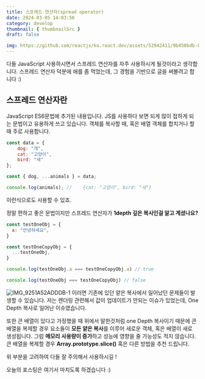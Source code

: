 ```yaml
---
title: 스프레드 연산자(spread operator)
date: 2024-03-05 14:03:56
category: develop
thumbnail: { thumbnailSrc }
draft: false

img: https://github.com/reactjs/ko.react.dev/assets/52942411/9b450bdb-83c4-4fe7-8086-bc05c452c8dd
---
```


다들 JavaScript 사용하시면서 스프레드 연산자를 자주 사용하시게 될것이라고 생각합니다. 스프레드 연산자 덕분에 애를 좀 먹었는데, 그 경험을 기반으로 글을 써볼려고 합니다 :)

## 스프레드 연산자란

JavaScript ES6문법에 추가된 내용입니다. JS를 사용하다 보면 되게 많이 접하게 되는 문법이고 유용하게 쓰고 있습니다. 객체를 복사할 때, 혹은 배열 객체를 합치거나 할때 주로 사용합니다.

```Javascript
const data = {
	dog: "개",
	cat: "고양이",
	bird: "새"
};

const { dog, ...animals } = data;

console.log(animals); // 	{cat: "고양이", bird: "새"}
```

이런식으로도 사용할 수 있죠.

정말 편하고 좋은 문법이지만 스프레드 연산자가 **1depth 깊은 복사인걸 알고 계셨나요?**

```javascript
const testOneObj = {
  a: "안녕하세요",
}

const testOneCopyObj = {
  ...testOneObj,
}

console.log(testOneObj.a === testOneCopyObj.a) // true

console.log(testOneObj === testOneCopyObj) // false
```

![IMG_9251A52ADDDB-1](https://github.com/reactjs/ko.react.dev/assets/52942411/7f470c0d-b147-4303-b937-f8ff75f3c15d)
이러면 기존에 있던 얕은 복사에서 일어났던 문제들이 발생할 수 있습니다.
저는 렌더링 관련해서 값이 업데이트가 안되는 이슈가 있었는데, One Depth 복사로 일어난 이슈였습니다.

또한 큰 배열이 있다고 가정했을 때 위에서 말한것처럼 one Depth 복사이기 때문에 큰 배열을 복제할 경우 요소들이 **모든 얕은 복사**를 이루어 새로운 객체, 혹은 배열이 새로 생성됩니다. 그럼 **메모리 사용량이 증가**하고 성능에 영향을 줄 가능성도 적지 않습니다. 큰 배열을 복제할 경우 **Array.prototype.slice()** 혹은 다른 방법을 추천 드립니다.

위 부분을 고려하여 다들 잘 주의해서 사용하시길 !

오늘의 포스팅은 여기서 마치도록 하겠습니다 :)
